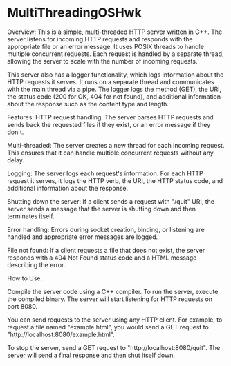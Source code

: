 # MultiThreadingOSHwk
Overview:
This is a simple, multi-threaded HTTP server written in C++. The server listens for incoming HTTP requests and responds with the appropriate file or an error message. It uses POSIX threads to handle multiple concurrent requests. Each request is handled by a separate thread, allowing the server to scale with the number of incoming requests.

This server also has a logger functionality, which logs information about the HTTP requests it serves. It runs on a separate thread and communicates with the main thread via a pipe. The logger logs the method (GET), the URI, the status code (200 for OK, 404 for not found), and additional information about the response such as the content type and length.

Features:
HTTP request handling: The server parses HTTP requests and sends back the requested files if they exist, or an error message if they don't.

Multi-threaded: The server creates a new thread for each incoming request. This ensures that it can handle multiple concurrent requests without any delay.

Logging: The server logs each request's information. For each HTTP request it serves, it logs the HTTP verb, the URI, the HTTP status code, and additional information about the response.

Shutting down the server: If a client sends a request with "/quit" URI, the server sends a message that the server is shutting down and then terminates itself.

Error handling: Errors during socket creation, binding, or listening are handled and appropriate error messages are logged.

File not found: If a client requests a file that does not exist, the server responds with a 404 Not Found status code and a HTML message describing the error.

How to Use:

Compile the server code using a C++ compiler. To run the server, execute the compiled binary. The server will start listening for HTTP requests on port 8080.

You can send requests to the server using any HTTP client. For example, to request a file named "example.html", you would send a GET request to "http://localhost:8080/example.html".

To stop the server, send a GET request to "http://localhost:8080/quit". The server will send a final response and then shut itself down.
